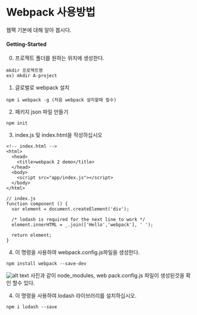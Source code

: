 # Webpack 사용방법
웹팩 기본에 대해 알아 봅시다.

#### Getting-Started
0. 프로젝트 폴더를 원하는 위치에 생성한다.
```
mkdir 프로젝트명
ex) mkdir A-project
```

1. 글로벌로 webpack 설치

  ```
  npm i webpack -g (처음 webpack 설치할때 필수)
  ```


2. 패키지 json 파일 만들기

  ```
  npm init
  ```


3. index.js 및 index.html을 작성하십시오

  ```
  <!-- index.html -->
  <html>
    <head>
      <title>webpack 2 demo</title>
    </head>
    <body>
      <script src="app/index.js"></script>
    </body>
  </html>
  ```
  ```
  // index.js
  function component () {
    var element = document.createElement('div');

    /* lodash is required for the next line to work */
    element.innerHTML = _.join(['Hello','webpack'], ' ');

    return element;
  }
  ```
  
  4. 이 명령을 사용하여 webpack.config.js파일을 생성한다.
  ```
  npm install webpack --save-dev 
  ```
  ![alt text](http://younhoso.co.kr/webpackImg/webpack1.png)
  사진과 같이
  node_modules, 
  web pack.config.js 파일이 생성된것을 확인 할수 있다.



  4. 이 명령을 사용하여 lodash 라이브러리를 설치하십시오.

  ```
  npm i lodash --save
  ```


  
